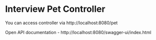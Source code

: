 # Interview Pet Controller

You can access controller via http://localhost:8080/pet

Open API documentation - http://localhost:8080/swagger-ui/index.html
